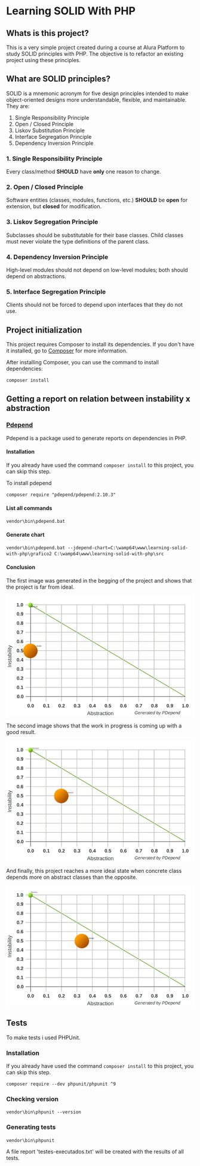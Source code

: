 # Learning SOLID With PHP

## Whats is this project?
This is a very simple project created during a course at Alura Platform to study SOLID principles with PHP. The objective is to refactor an existing project using these principles.

## What are SOLID principles?
SOLID is a mnemonic acronym for five design principles intended to make object-oriented designs more understandable, flexible, and maintainable. They are:
 
1. Single Responsibility Principle
2. Open / Closed Principle
3. Liskov Substitution Principle
4. Interface Segregation Principle
5. Dependency Inversion Principle

### 1. Single Responsibility Principle
Every class/method <b>SHOULD</b> have <b>only</b> one reason to change. 

### 2. Open / Closed Principle
Software entities (classes, modules, functions, etc.) <b>SHOULD</b> be <b>open</b> for extension, but <b>closed</b> for modification.

### 3. Liskov Segregation Principle
Subclasses should be substitutable for their base classes. Child classes must never violate the type definitions of the parent class.

### 4. Dependency Inversion Principle
High-level modules should not depend on low-level modules; both should depend on abstractions.

### 5. Interface Segregation Principle
Clients should not be forced to depend upon interfaces that they do not use.

## Project initialization
This project requires Composer to install its dependencies. If you don't have it installed, go to [Composer](https://getcomposer.org/) for more information.

After installing Composer, you can use the command to install dependencies:

```
composer install
```

## Getting a report on relation between instability x abstraction

### [Pdepend](https://github.com/pdepend/pdepend) 

Pdepend is a package used to generate reports on dependencies in PHP.

#### Installation
If you already have used the command `composer install` to this project, you can skip this step.

To install pdepend
```
composer require "pdepend/pdepend:2.10.3"
```

#### List all commands
```
vendor\bin\pdepend.bat
```

#### Generate chart
```
vendor\bin\pdepend.bat --jdepend-chart=C:\wamp64\www\learning-solid-with-php\grafico2 C:\wamp64\www\learning-solid-with-php\src
```

#### Conclusion

The first image was generated in the begging of the project and shows that the project is far from ideal.  

![Chart 1](https://github.com/DaniPoletto/learning-solid-with-php/blob/main/grafico1.svg)

The second image shows that the work in progress is coming up with a good result.

![Chart 2](https://github.com/DaniPoletto/learning-solid-with-php/blob/main/grafico2.svg)

And finally, this project reaches a more ideal state when concrete class depends more on abstract classes than the opposite. 

![Chart 3](https://github.com/DaniPoletto/learning-solid-with-php/blob/main/grafico3.svg)

## Tests

To make tests i used PHPUnit.

### Installation
If you already have used the command `composer install` to this project, you can skip this step.

```
composer require --dev phpunit/phpunit ^9
```

### Checking version
```
vendor\bin\phpunit --version
```

### Generating tests
```
vendor\bin\phpunit
```

A file report 'testes-executados.txt' will be created with the results of all tests.
